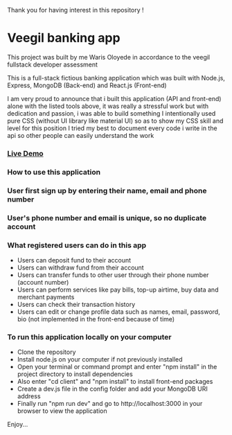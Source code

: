 Thank you for having interest in this repository !

# Veegil banking app

This project was built by me Waris Oloyede in accordance to the veegil fullstack developer assessment

This is a full-stack fictious banking application which was built with Node.js, Express, MongoDB (Back-end) and React.js (Front-end)

I am very proud to announce that i built this application (API and front-end) alone with the listed tools above, it was really a stressful work but with dedication and passion, i was able to build something
I intentionally used pure CSS (without UI library like material UI) so as to show my CSS skill and level for this position
I tried my best to document every code i write in the api so other people can easily understand the work

### [Live Demo](https://veegil-banking-app.herokuapp.com/ "Veegil banking app")

### How to use this application

### User first sign up by entering their name, email and phone number
### User's phone number and email is unique, so no duplicate account
### What registered users can do in this app

- Users can deposit fund to their account
- Users can withdraw fund from their account
- Users can transfer funds to other user through their phone number (account number)
- Users can perform services like pay bills, top-up airtime, buy data and merchant payments
- Users can check their transaction history
- Users can edit or change profile data such as names, email, password, bio (not implemented in the front-end because of time)



### To run this application locally on your computer

- Clone the repository
- Install node.js on your computer if not previously installed
- Open your terminal or command prompt and enter "npm install" in the project directory to install dependencies
- Also enter "cd client" and "npm install" to install front-end packages 
- Create a dev.js file in the config folder and add your MongoDB URI address
- Finally run "npm run dev" and go to http://localhost:3000 in your browser to view the application

Enjoy...
